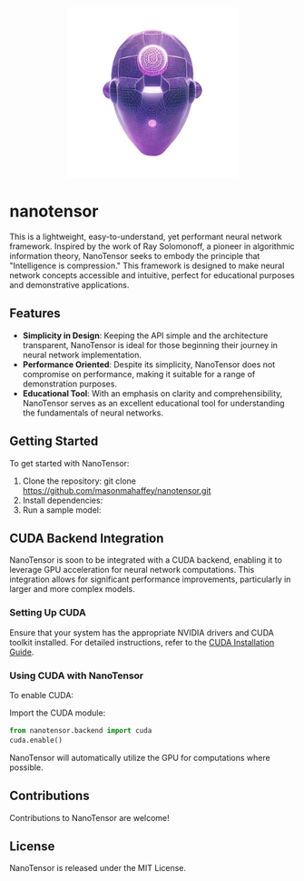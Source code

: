 <div align="center">

[![logo](https://raw.githubusercontent.com/masonmahaffey/nanotensor/main/docs/logomain.png)](https://masonmahaffey.com)
</div>

<h1>nanotensor</h1>

This is a lightweight, easy-to-understand, yet performant neural network framework. Inspired by the work of Ray Solomonoff, a pioneer in algorithmic information theory, NanoTensor seeks to embody the principle that "Intelligence is compression." This framework is designed to make neural network concepts accessible and intuitive, perfect for educational purposes and demonstrative applications.

## Features
- **Simplicity in Design**: Keeping the API simple and the architecture transparent, NanoTensor is ideal for those beginning their journey in neural network implementation.
- **Performance Oriented**: Despite its simplicity, NanoTensor does not compromise on performance, making it suitable for a range of demonstration purposes.
- **Educational Tool**: With an emphasis on clarity and comprehensibility, NanoTensor serves as an excellent educational tool for understanding the fundamentals of neural networks.

## Getting Started
To get started with NanoTensor:

1. Clone the repository: git clone https://github.com/masonmahaffey/nanotensor.git
2. Install dependencies:
3. Run a sample model:


## CUDA Backend Integration
NanoTensor is soon to be integrated with a CUDA backend, enabling it to leverage GPU acceleration for neural network computations. This integration allows for significant performance improvements, particularly in larger and more complex models.

### Setting Up CUDA
Ensure that your system has the appropriate NVIDIA drivers and CUDA toolkit installed. For detailed instructions, refer to the [CUDA Installation Guide](https://developer.nvidia.com/cuda-downloads).

### Using CUDA with NanoTensor
To enable CUDA:

Import the CUDA module:
```python
from nanotensor.backend import cuda
cuda.enable()
```

NanoTensor will automatically utilize the GPU for computations where possible.

## Contributions
Contributions to NanoTensor are welcome!

## License
NanoTensor is released under the MIT License.